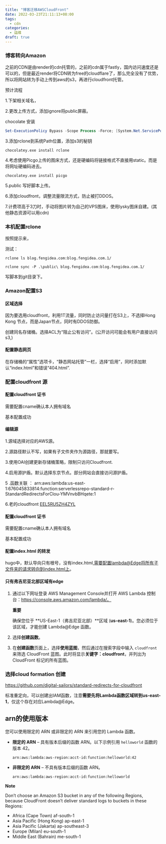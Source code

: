 ```yaml
---
title: "博客迁移AWSCloudFront"
date: 2022-03-23T21:11:13+08:00
tags:
  - cdn
categories:
  - 运维
draft: true
---
```




### 博客转向Amazon

之前的CDN是由render的cdn托管的，之前的cdn属于fastly，国内访问速度还是可以的，但是最近render将CDN转为free的cloudflare了，那么完全没有了优势，所以将网站转为手动上传到aws的s3，再进行cloudfront托管。

预计流程

1.下架相关域名，

2.更改上传方式，添加ignore将public屏蔽。

chocolate 安装

```powershell
Set-ExecutionPolicy Bypass -Scope Process -Force; [System.Net.ServicePointManager]::SecurityProtocol = [System.Net.ServicePointManager]::SecurityProtocol -bor 3072; iex ((New-Object System.Net.WebClient).DownloadString('https://chocolatey.org/install.ps1'))
```

3.添加rclone到系统Path位置，添加s3的秘钥

`chocolatey.exe install rclone`

4.考虑使用Picgo上传的图床方式，还是硬编码将链接格式不直接用static。而是将网址硬编码进去。

`chocolatey.exe install picgo`

5.public 写好脚本上传。

6.添加cloudfront，调整流量限流方式，防止被打DDOS。

7.计费项高于3刀时，手动将图片转为自己的VPS图床，使用lysky图床自建。(其他静态资源可以用cdn)



### 本机配置rclone

按照提示来，

测试：

`rclone ls blog.fengidea.com:blog.fengidea.com.1/`

`rclone sync -P .\public\ blog.fengidea.com:blog.fengidea.com.1/`

写脚本到git目录下。



### Amazon配置S3

#### 区域选择

因为要选用cloudfront，利用1T流量，同时防止访问量打在S3上，不选择Hong Kong 节点，而是Japan节点，同时有DDOS防御。

创建同名存储桶。选择ACL为“阻止公有访问”。(公开访问可能会有用户直接访问s3,)

#### 配置静态网页

在存储桶的“属性”选项卡，“静态网站托管”一栏，选择“启用”，同时添加默认“index.html”和错误“404.html”.

### 配置cloudfront 源

#### 配置cloudfront 证书

需要配置cname确认本人拥有域名

基本配置成功

#### 编辑源

1.源域选择对应的AWS源。

2.源路径默认不写，如果有子文件夹作为源路径，那就要写。

3.使用OAI创建更新存储桶策略，限制只访问Cloudfront.

4.启用源护盾。默认选择东京节点。部分网站会直接访问源护盾。

5 .函数关联 ： arn:aws:lambda:us-east-1:676045833814:function:serverlessrepo-standard-r-StandardRedirectsForClou-YMVnvbBHqete:1

6.老的cloudfront [EEL5RU5ZH4ZYL](https://us-east-1.console.aws.amazon.com/cloudfront/v3/home?region=ap-northeast-1#/distributions/EEL5RU5ZH4ZYL)





#### 配置cloudfront 证书

需要配置cname确认本人拥有域名

基本配置成功

#### 配置index.html 的转发

hugo中，默认导向只有根号，没有index.html,需要配置lambda@Edge将所有子文件夹的请求转向到index.html上。

#### 只有弗吉尼亚北部区域有edge

1. 通过以下网址登录 AWS Management Console并打开 AWS Lambda 控制台：https://console.aws.amazon.com/lambda/。

   **重要**

   确保您位于 **US-East-1（弗吉尼亚北部）**区域 (**us-east-1**)。您必须位于该区域，才能创建 Lambda@Edge 函数。

2. 选择**创建函数**。

3. 在**创建函数**页面上，选择**使用蓝图**，然后通过在搜索字段中输入 `cloudfront` 来筛选 CloudFront 蓝图。此时将显示**关键字：cloudfront**，并列出为 CloudFront 标记的所有蓝图。

### 选择cloud formation 创建

https://github.com/digital-sailors/standard-redirects-for-cloudfront

标准重定向，可以创建出IAM函数，注意**需要先将Lambda函数区域转到us-east-1**，仅这个存在对应Lambda@Edge。





## arn的使用版本

您可以使用限定的 ARN 或非限定的 ARN 来引用您的 Lambda 函数。

- **限定的 ARN** – 具有版本后缀的函数 ARN。以下示例引用 `helloworld` 函数的版本 42。

  ```
  arn:aws:lambda:aws-region:acct-id:function:helloworld:42
  ```

- **非限定的 ARN** – 不具有版本后缀的函数 ARN。

  ```
  arn:aws:lambda:aws-region:acct-id:function:helloworld
  ```



**Note**

Don’t choose an Amazon S3 bucket in any of the following Regions, because CloudFront doesn’t deliver standard logs to buckets in these Regions:

- Africa (Cape Town) af-south-1
- Asia Pacific (Hong Kong) ap-east-1
- Asia Pacific (Jakarta) ap-southeast-3
- Europe (Milan) eu-south-1
- Middle East (Bahrain) me-south-1
